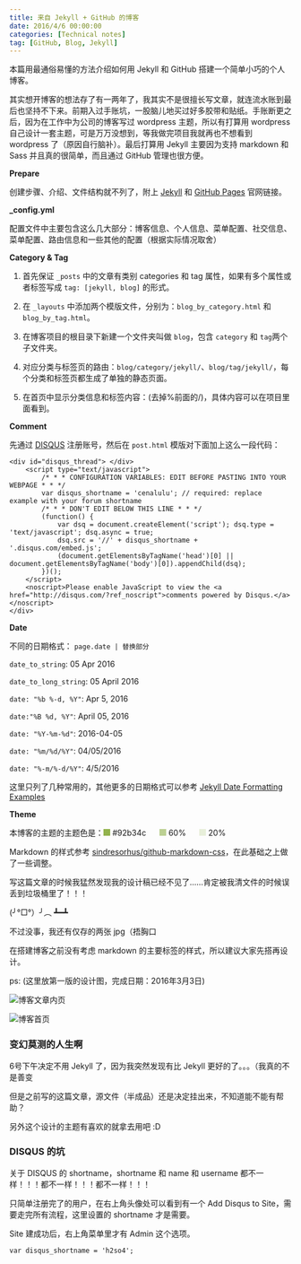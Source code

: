 ```yaml
---
title: 来自 Jekyll + GitHub 的博客
date: 2016/4/6 00:00:00
categories: [Technical notes]
tag: [GitHub, Blog, Jekyll]
---
```


本篇用最通俗易懂的方法介绍如何用 Jekyll 和 GitHub 搭建一个简单小巧的个人博客。

其实想开博客的想法存了有一两年了，我其实不是很擅长写文章，就连流水账到最后也坚持不下来。前期入过手账坑，一股脑儿地买过好多胶带和贴纸。手账断更之后，因为在工作中为公司的博客写过 wordpress 主题，所以有打算用 wordpress 自己设计一套主题，可是万万没想到，等我做完项目我就再也不想看到 wordpress 了（原因自行脑补）。最后打算用 Jekyll 主要因为支持 markdown 和 Sass 并且真的很简单，而且通过 GitHub 管理也很方便。

**Prepare**

创建步骤、介绍、文件结构就不列了，附上 [Jekyll](http://jekyllrb.com/) 和 [GitHub Pages](https://pages.github.com/) 官网链接。

**\_config.yml**

配置文件中主要包含这么几大部分：博客信息、个人信息、菜单配置、社交信息、菜单配置、路由信息和一些其他的配置（根据实际情况取舍）

**Category & Tag**

1. 首先保证 `_posts` 中的文章有类别 categories 和 tag 属性，如果有多个属性或者标签写成 `tag: [jekyll, blog]` 的形式。

2. 在 `_layouts` 中添加两个模版文件，分别为：`blog_by_category.html` 和 `blog_by_tag.html`。

3. 在博客项目的根目录下新建一个文件夹叫做 `blog`，包含 `category` 和 `tag`两个子文件夹。

4. 对应分类与标签页的路由：`blog/category/jekyll/`、`blog/tag/jekyll/`，每个分类和标签页都生成了单独的静态页面。

5. 在首页中显示分类信息和标签内容：(去掉%前面的/)，具体内容可以在项目里面看到。

**Comment**

先通过 [DISQUS](https://disqus.com/) 注册账号，然后在 `post.html` 模版对下面加上这么一段代码：

```
<div id="disqus_thread"> </div>
    <script type="text/javascript">
        /* * * CONFIGURATION VARIABLES: EDIT BEFORE PASTING INTO YOUR WEBPAGE * * */
        var disqus_shortname = 'cenalulu'; // required: replace example with your forum shortname
        /* * * DON'T EDIT BELOW THIS LINE * * */
        (function() {
            var dsq = document.createElement('script'); dsq.type = 'text/javascript'; dsq.async = true;
            dsq.src = '//' + disqus_shortname + '.disqus.com/embed.js';
            (document.getElementsByTagName('head')[0] || document.getElementsByTagName('body')[0]).appendChild(dsq);
        })();
    </script>
    <noscript>Please enable JavaScript to view the <a href="http://disqus.com/?ref_noscript">comments powered by Disqus.</a></noscript>
</div>
```

**Date**

不同的日期格式： `page.date | 替换部分`

`date_to_string`: 05 Apr 2016

`date_to_long_string`: 05 April 2016

`date: "%b %-d, %Y"`: Apr 5, 2016

`date:"%B %d, %Y"`: April 05, 2016

`date: "%Y-%m-%d"`: 2016-04-05

`date: "%m/%d/%Y"`: 04/05/2016

`date: "%-m/%-d/%Y"`: 4/5/2016

这里只列了几种常用的，其他更多的日期格式可以参考 [Jekyll Date Formatting Examples](http://alanwsmith.com/jekyll-liquid-date-formatting-examples)

**Theme**

本博客的主题的主题色是：<span style="display: inline-block; width: 12px; height: 12px; background-color: #92b34c;"></span> #92b34c <span style="display: inline-block; width: 12px; height: 12px; background-color: rgba(146, 179, 76, .6); margin-left: 20px;"></span> 60%  <span style="display: inline-block; width: 12px; height: 12px; background-color: rgba(146, 179, 76, .2); margin-left: 20px;"></span> 20%

Markdown 的样式参考 [sindresorhus/github-markdown-css](https://github.com/sindresorhus/github-markdown-css)，在此基础之上做了一些调整。

写这篇文章的时候我猛然发现我的设计稿已经不见了……肯定被我清文件的时候误丢到垃圾桶里了！！！

 (╯°□°）╯︵ ┻━┻

不过没事，我还有仅存的两张 jpg（捂胸口

在搭建博客之前没有考虑 markdown 的主要标签的样式，所以建议大家先搭再设计。

ps: (这里放第一版的设计图，完成日期：2016年3月3日)

![博客文章内页](http://7xso7u.com2.z0.glb.clouddn.com/Blog%20Post%20.jpg)

![博客首页](http://7xso7u.com2.z0.glb.clouddn.com/Blog%20Index%203.13%2018:00.jpg)

### 变幻莫测的人生啊

6号下午决定不用 Jekyll 了，因为我突然发现有比 Jekyll 更好的了。。。（我真的不是善变

但是之前写的这篇文章，源文件（半成品）还是决定挂出来，不知道能不能有帮助？

另外这个设计的主题有喜欢的就拿去用吧 :D

### DISQUS 的坑

关于 DISQUS 的 shortname，shortname 和 name 和 username 都不一样！！！都不一样！！！都不一样！！！

只简单注册完了的用户，在右上角头像处可以看到有一个 Add Disqus to Site，需要走完所有流程，这里设置的 shortname 才是需要。

Site 建成功后，右上角菜单里才有 Admin 这个选项。

```
var disqus_shortname = 'h2so4';
```

